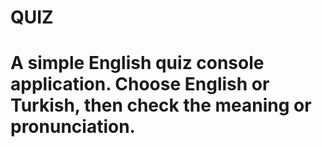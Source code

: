 # QUIZ

# A simple English quiz console application. Choose English or Turkish, then check the meaning or pronunciation.

